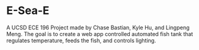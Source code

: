 # E-Sea-E
A UCSD ECE 196 Project made by Chase Bastian, Kyle Hu, and Lingpeng Meng. The goal is to create a web app controlled automated fish tank that regulates temperature, feeds the fish, and controls lighting. 
